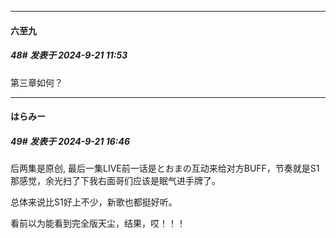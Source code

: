 ﻿
*****

####  六至九  
##### 48#       发表于 2024-9-21 11:53

第三章如何？


*****

####  はらみー  
##### 49#       发表于 2024-9-21 16:46

后两集是原创, 最后一集LIVE前一话是とおまの互动来给对方BUFF，节奏就是S1那感觉，余光扫了下我右面哥们应该是眠气进手牌了。

总体来说比S1好上不少，新歌也都挺好听。

看前以为能看到完全版天尘，结果，哎！！！

